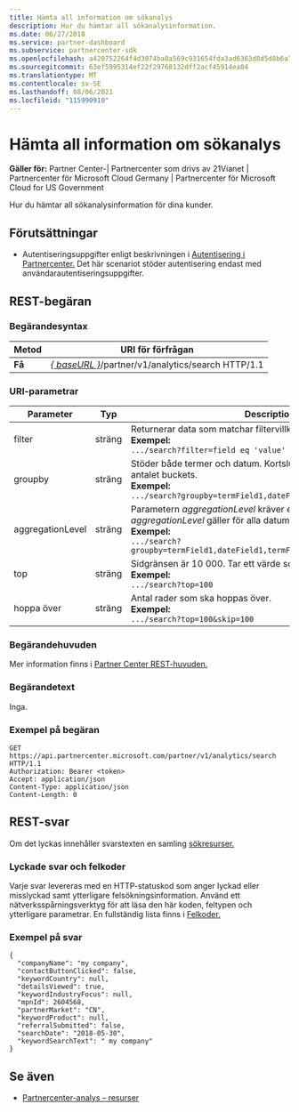 ```yaml
---
title: Hämta all information om sökanalys
description: Hur du hämtar all sökanalysinformation.
ms.date: 06/27/2018
ms.service: partner-dashboard
ms.subservice: partnercenter-sdk
ms.openlocfilehash: a420752264f4d3074ba8a569c931654fda3ad6363d8d5d8b6a7a3e32af126bd1
ms.sourcegitcommit: 63ef5995314ef22f29768132dff2acf45914ea84
ms.translationtype: MT
ms.contentlocale: sv-SE
ms.lasthandoff: 08/06/2021
ms.locfileid: "115990910"
---
```

# <a name="get-all-search-analytics-information"></a>Hämta all information om sökanalys

**Gäller för:** Partner Center-| Partnercenter som drivs av 21Vianet | Partnercenter för Microsoft Cloud Germany | Partnercenter för Microsoft Cloud for US Government

Hur du hämtar all sökanalysinformation för dina kunder.

## <a name="prerequisites"></a>Förutsättningar

- Autentiseringsuppgifter enligt beskrivningen i [Autentisering i Partnercenter.](partner-center-authentication.md) Det här scenariot stöder autentisering endast med användarautentiseringsuppgifter.

## <a name="rest-request"></a>REST-begäran

### <a name="request-syntax"></a>Begärandesyntax

| Metod  | URI för förfrågan |
|---------|-------------|
| **Få** | [*\{ baseURL \}*](partner-center-rest-urls.md)/partner/v1/analytics/search HTTP/1.1 |

### <a name="uri-parameters"></a>URI-parametrar

|    Parameter     |  Typ  |                                                                                                                   Description                                                                                                                    |
|------------------|--------|--------------------------------------------------------------------------------------------------------------------------------------------------------------------------------------------------------------------------------------------------|
|      filter      | sträng |                                                                     Returnerar data som matchar filtervillkoret. </br> **Exempel:**</br> `.../search?filter=field eq 'value'`                                                                     |
|     groupby      | sträng |                                         Stöder både termer och datum. Kortslutningslogik för att begränsa antalet buckets. </br> **Exempel:**</br> `.../search?groupby=termField1,dateField1,termField2`                                         |
| aggregationLevel | sträng | Parametern *aggregationLevel* kräver en *groupby*. Parametern *aggregationLevel* gäller för alla datumfält som finns i *groupby*. </br> **Exempel:**</br>  `.../search?groupby=termField1,dateField1,termField2&aggregationLevel=day` |
|       top        | sträng |                                                                     Sidgränsen är 10 000. Tar ett värde som är mindre än 10 000.  </br> **Exempel:**</br>  `.../search?top=100`                                                                     |
|       hoppa över       | sträng |                                                                                  Antal rader som ska hoppas över. </br> **Exempel:**</br> `.../search?top=100&skip=100`                                                                                   |

### <a name="request-headers"></a>Begärandehuvuden

Mer information finns i [Partner Center REST-huvuden.](headers.md)

### <a name="request-body"></a>Begärandetext

Inga.

### <a name="request-example"></a>Exempel på begäran

```http
GET https://api.partnercenter.microsoft.com/partner/v1/analytics/search HTTP/1.1
Authorization: Bearer <token>
Accept: application/json
Content-Type: application/json
Content-Length: 0
```

## <a name="rest-response"></a>REST-svar

Om det lyckas innehåller svarstexten en samling [sökresurser.](partner-center-analytics-resources.md#search-resource)

### <a name="response-success-and-error-codes"></a>Lyckade svar och felkoder

Varje svar levereras med en HTTP-statuskod som anger lyckad eller misslyckad samt ytterligare felsökningsinformation. Använd ett nätverksspårningsverktyg för att läsa den här koden, feltypen och ytterligare parametrar. En fullständig lista finns i [Felkoder.](error-codes.md)

### <a name="response-example"></a>Exempel på svar

```http
{
  "companyName": "my company",
  "contactButtonClicked": false,
  "keywordCountry": null,
  "detailsViewed": true,
  "keywordIndustryFocus": null,
  "mpnId": 2604568,
  "partnerMarket": "CN",
  "keywordProduct": null,
  "referralSubmitted": false,
  "searchDate": "2018-05-30",
  "keywordSearchText": " my company"
}
```

## <a name="see-also"></a>Se även

- [Partnercenter-analys – resurser](partner-center-analytics-resources.md)
